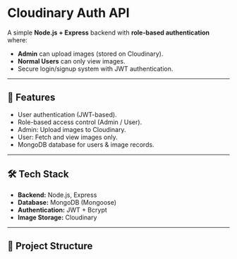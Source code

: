 # Cloudinary Auth API

A simple **Node.js + Express** backend with **role-based authentication** where:  
- **Admin** can upload images (stored on Cloudinary).  
- **Normal Users** can only view images.  
- Secure login/signup system with JWT authentication.  

---

## 🚀 Features
- User authentication (JWT-based).  
- Role-based access control (Admin / User).  
- Admin: Upload images to Cloudinary.  
- User: Fetch and view images only.  
- MongoDB database for users & image records.  

---

## 🛠️ Tech Stack
- **Backend:** Node.js, Express  
- **Database:** MongoDB (Mongoose)  
- **Authentication:** JWT + Bcrypt  
- **Image Storage:** Cloudinary  

---

## 📂 Project Structure

